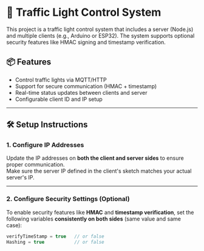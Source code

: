 # 🚦 Traffic Light Control System

This project is a traffic light control system that includes a server (Node.js) and multiple clients (e.g., Arduino or ESP32). The system supports optional security features like HMAC signing and timestamp verification.

## 📦 Features

- Control traffic lights via MQTT/HTTP
- Support for secure communication (HMAC + timestamp)
- Real-time status updates between clients and server
- Configurable client ID and IP setup

---

## 🛠️ Setup Instructions

### 1. Configure IP Addresses

Update the IP addresses on **both the client and server sides** to ensure proper communication.  
Make sure the server IP defined in the client's sketch matches your actual server's IP.

---

### 2. Configure Security Settings (Optional)

To enable security features like **HMAC** and **timestamp verification**, set the following variables **consistently on both sides** (same value and same case):

```js
verifyTimeStamp = true   // or false
Hashing = true           // or false
